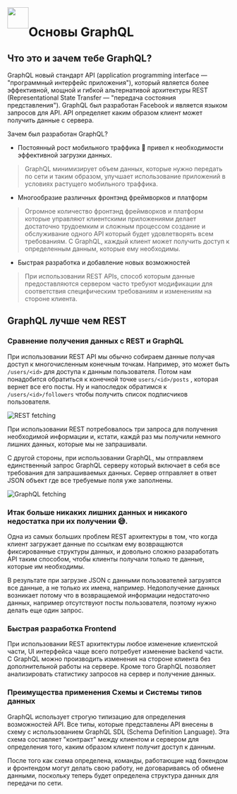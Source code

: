 
<img src="https://www.howtographql.com/static/howtographql.d1a2e5b4.svg" width="48" style="display:inline-block; float:left;"> 

# Основы GraphQL
## Что это и зачем тебе GraphQL?
GraphQL новый стандарт API (application programming interface — "программный интерфейс приложения"), который является более эффективной, мощной и гибкой альтернативой архитектуры REST (Representational State Transfer — "передача состояния представления").
GraphQL был разработан Facebook и является языком запросов для API.
API определяет каким образом клиент может получить данные с сервера.

Зачем был разработан GraphQL?

* Постоянный рост мобильного траффика :iphone: привел к необходимости эффективной загрузки данных.
> GraphQL минимизирует объем данных, которые нужно передать по сети и таким образом, улучшает использование приложений в условиях растущего мобильного траффика.

* Многообразие различных фронтэнд фреймворков и платформ
>  Огромное количество фронтэнд фреймворков и платформ которые управляют клиентскими приложениями делает достаточно трудоемким и сложным процессом создание и обслуживание одного API который будет удовлетворять всем требованиям. С GraphQL, каждый клиент может получить доступ к определенным данным, которые ему необходимы.

* Быстрая разработка и добавление новых возможностей
>  При использовании REST APIs, способ которым данные предоставляются сервером часто требуют модификации для соответствия специфическим требованиям и изменениям на стороне клиента.

## GraphQL лучше чем REST

### Сравнение получения данных с REST и GraphQL

При использовании REST API мы обычно собираем данные получая доступ к многочисленным конечным точкам.
Например, это может быть `/users/<id>` для доступа к данным пользователя. Потом нам понадобится обратиться к конечной точке `users/<id>/posts` , которая вернет все его посты. Ну и напоследок обратимся к `/users/<id>/followers` чтобы получить список подписчиков пользователя.

![REST fetching](https://i.imgur.com/VIWd5I5.png "Logo Title Text 1")

При использовании REST потребовалось три запроса для получения необходимой информации и, кстати, каждй раз мы получили немного лишних данных, которые мы не запрашивали.

С другой стороны, при использовании GraphQL, мы отправляем единственный запрос GraphQL серверу который включает в себя все требования для запрашиваемых данных. Сервер отправляет в ответ JSON объект где все требуемые поля уже заполнены.

![GraphQL fetching](https://i.imgur.com/uY50GHz.png "Logo Title Text 1")

### Итак больше никаких лишних данных и никакого недостатка при их получении :sweat_smile:. 

Одна из самых больших проблем REST архитектуры в том, что когда клиент загружает данные по ссылкам ему возвращаются фиксированные структуры данных, и довольно сложно разаработать API таким способом, чтобы клиенты получали только те данные, которые им необходимы.

В результате при загрузке JSON с данными пользователей загрузятся все данные, а не только их имена, например. Недополучение данных возникает потому что в возвращаемой информации недостаточно данных, например отсутствуют посты пользователя, поэтому нужно делать еще один запрос.

### Быстрая разработка Frontend

При использовании REST архитектуры любое изменение клиентской части, UI интерфейса чаще всего потребует изменение backend части.
С GraphQL можно производить изменения на стороне клиента без дополнительной работы на сервере.
Кроме того GraphQL позволяет анализировать статистику запросов на сервер и получение данных.

### Преимущества применения Схемы и Системы типов данных

GraphQL использует строгую типизацию для определения возможностей API. Все типы, которые представлены API внесены в схему с использованием GraphQL SDL (Schema Definition Language). Эта схема составляет "контракт" между клиентом и сервером для определения того, каким образом клиент получит доступ к данным.

После того как схема определена, команды, работающие над бэкендом и фронтендом могут делать свою работу, не договариваясь об обмене данными, поскольку теперь будет определена структура данных для передачи по сети.

